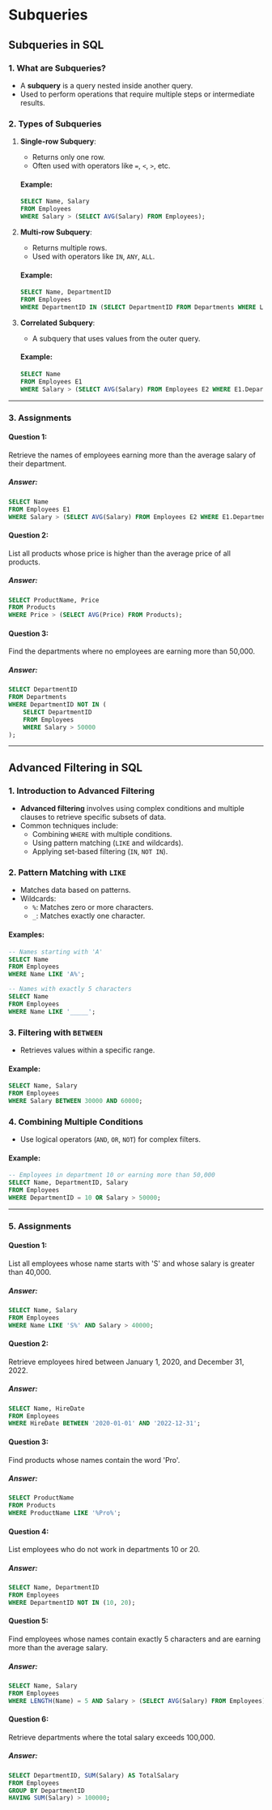 # Subqueries 

##  Subqueries in SQL

### 1. What are Subqueries?
- A **subquery** is a query nested inside another query.
- Used to perform operations that require multiple steps or intermediate results.

### 2. Types of Subqueries
1. **Single-row Subquery**:
   - Returns only one row.
   - Often used with operators like `=`, `<`, `>`, etc.

   #### Example:
   ```sql
   SELECT Name, Salary
   FROM Employees
   WHERE Salary > (SELECT AVG(Salary) FROM Employees);
   ```

2. **Multi-row Subquery**:
   - Returns multiple rows.
   - Used with operators like `IN`, `ANY`, `ALL`.

   #### Example:
   ```sql
   SELECT Name, DepartmentID
   FROM Employees
   WHERE DepartmentID IN (SELECT DepartmentID FROM Departments WHERE Location = 'Mumbai');
   ```

3. **Correlated Subquery**:
   - A subquery that uses values from the outer query.

   #### Example:
   ```sql
   SELECT Name
   FROM Employees E1
   WHERE Salary > (SELECT AVG(Salary) FROM Employees E2 WHERE E1.DepartmentID = E2.DepartmentID);
   ```

---

### 3. Assignments

#### Question 1:
Retrieve the names of employees earning more than the average salary of their department.

##### Answer:
```sql
SELECT Name
FROM Employees E1
WHERE Salary > (SELECT AVG(Salary) FROM Employees E2 WHERE E1.DepartmentID = E2.DepartmentID);
```

#### Question 2:
List all products whose price is higher than the average price of all products.

##### Answer:
```sql
SELECT ProductName, Price
FROM Products
WHERE Price > (SELECT AVG(Price) FROM Products);
```

#### Question 3:
Find the departments where no employees are earning more than 50,000.

##### Answer:
```sql
SELECT DepartmentID
FROM Departments
WHERE DepartmentID NOT IN (
    SELECT DepartmentID
    FROM Employees
    WHERE Salary > 50000
);
```

---

## Advanced Filtering in SQL

### 1. Introduction to Advanced Filtering
- **Advanced filtering** involves using complex conditions and multiple clauses to retrieve specific subsets of data.
- Common techniques include:
  - Combining `WHERE` with multiple conditions.
  - Using pattern matching (`LIKE` and wildcards).
  - Applying set-based filtering (`IN`, `NOT IN`).

### 2. Pattern Matching with `LIKE`
- Matches data based on patterns.
- Wildcards:
  - `%`: Matches zero or more characters.
  - `_`: Matches exactly one character.

#### Examples:
```sql
-- Names starting with 'A'
SELECT Name
FROM Employees
WHERE Name LIKE 'A%';

-- Names with exactly 5 characters
SELECT Name
FROM Employees
WHERE Name LIKE '_____';
```

### 3. Filtering with `BETWEEN`
- Retrieves values within a specific range.

#### Example:
```sql
SELECT Name, Salary
FROM Employees
WHERE Salary BETWEEN 30000 AND 60000;
```

### 4. Combining Multiple Conditions
- Use logical operators (`AND`, `OR`, `NOT`) for complex filters.

#### Example:
```sql
-- Employees in department 10 or earning more than 50,000
SELECT Name, DepartmentID, Salary
FROM Employees
WHERE DepartmentID = 10 OR Salary > 50000;
```

---

### 5. Assignments

#### Question 1:
List all employees whose name starts with 'S' and whose salary is greater than 40,000.

##### Answer:
```sql
SELECT Name, Salary
FROM Employees
WHERE Name LIKE 'S%' AND Salary > 40000;
```

#### Question 2:
Retrieve employees hired between January 1, 2020, and December 31, 2022.

##### Answer:
```sql
SELECT Name, HireDate
FROM Employees
WHERE HireDate BETWEEN '2020-01-01' AND '2022-12-31';
```

#### Question 3:
Find products whose names contain the word 'Pro'.

##### Answer:
```sql
SELECT ProductName
FROM Products
WHERE ProductName LIKE '%Pro%';
```

#### Question 4:
List employees who do not work in departments 10 or 20.

##### Answer:
```sql
SELECT Name, DepartmentID
FROM Employees
WHERE DepartmentID NOT IN (10, 20);
```

#### Question 5:
Find employees whose names contain exactly 5 characters and are earning more than the average salary.

##### Answer:
```sql
SELECT Name, Salary
FROM Employees
WHERE LENGTH(Name) = 5 AND Salary > (SELECT AVG(Salary) FROM Employees);
```

#### Question 6:
Retrieve departments where the total salary exceeds 100,000.

##### Answer:
```sql
SELECT DepartmentID, SUM(Salary) AS TotalSalary
FROM Employees
GROUP BY DepartmentID
HAVING SUM(Salary) > 100000;
```
